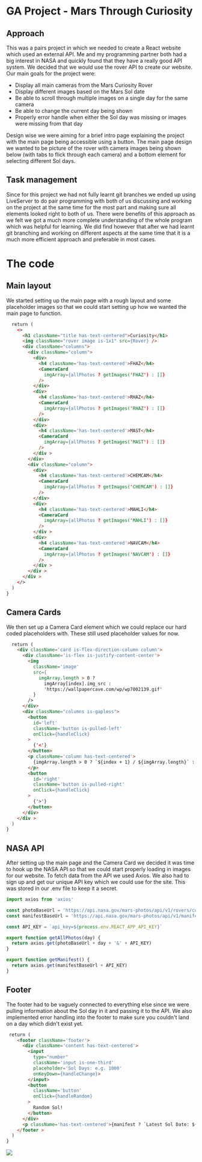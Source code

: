 # GA Project - Mars Through Curiosity

## Approach

This was a pairs project in which we needed to create a React website which used an external API. Me and my programming partner both had a big interest in NASA and quickly found that they have a really good API system. We decided that we would use the rover API to create our website. Our main goals for the project were:


- Display all main cameras from the Mars Curiosity Rover
- Display different images based on the Mars Sol date
- Be able to scroll through multiple images on a single day for the same camera
- Be able to change the current day being shown
- Properly error handle when either the Sol day was missing or images were missing from that day

Design wise we were aiming for a brief intro page explaining the project with the main page being accessible using a button. The main page design we wanted to be picture of the rover with camera images being shown below (with tabs to flick through each camera) and a bottom element for selecting different Sol days.

## Task management

Since for this project we had not fully learnt git branches we ended up using LiveServer to do pair programming with both of us discussing and working on the project at the same time for the most part and making sure all elements looked right to both of us. There were benefits of this approach as we felt we got a much more complete understanding of the whole program which was helpful for learning. We did find however that after we had learnt git branching and working on different aspects at the same time that it is a much more efficient approach and preferable in most cases.

# The code

## Main layout
We started setting up the main page with a rough layout and some placeholder images so that we could start setting up how we wanted the main page to function.
```html
  return (
    <>
      <h1 className="title has-text-centered">Curiosity</h1>
      <img className="rover image is-1x1" src={Rover} />
      <div className="columns">
        <div className="column">
          <div>
            <h4 className='has-text-centered'>FHAZ</h4>
            <CameraCard
              imgArray={allPhotos ? getImages('FHAZ') : []}
            />
          </div>
          <div>
            <h4 className='has-text-centered'>RHAZ</h4>
            <CameraCard
              imgArray={allPhotos ? getImages('RHAZ') : []}
            />
          </div>
          <div>
            <h4 className='has-text-centered'>MAST</h4>
            <CameraCard
              imgArray={allPhotos ? getImages('MAST') : []}
            />
          </div >
        </div>
        <div className="column">
          <div>
            <h4 className='has-text-centered'>CHEMCAM</h4>
            <CameraCard
              imgArray={allPhotos ? getImages('CHEMCAM') : []}
            />
          </div>
          <div>
            <h4 className='has-text-centered'>MAHLI</h4>
            <CameraCard
              imgArray={allPhotos ? getImages('MAHLI') : []}
            />
          </div >
          <div>
            <h4 className='has-text-centered'>NAVCAM</h4>
            <CameraCard
              imgArray={allPhotos ? getImages('NAVCAM') : []}
            />
          </div >
        </div >
      </div >
    </>
  )
}
```

## Camera Cards

We then set up a Camera Card element which we could replace our hard coded placeholders with. These still used placeholder values for now.

```html
  return (
    <div className='card is-flex-direction-column column'>
      <div className='is-flex is-justify-content-center'>
        <img
          className='image'
          src={
            imgArray.length > 0 ?
              imgArray[index].img_src :
              'https://wallpapercave.com/wp/wp7002139.gif'
          }
        />
      </div>
      <div className="columns is-gapless">
        <button
          id='left'
          className='button is-pulled-left'
          onClick={handleClick}
        >
          {'<'}
        </button>
        <p className='column has-text-centered'>
          {imgArray.length > 0 ? `${index + 1} / ${imgArray.length}` : 'No Signal'}
        </p>
        <button
          id='right'
          className='button is-pulled-right'
          onClick={handleClick}
        >
          {'>'}
        </button>
      </div>
    </div >
  )
}
```
## NASA API

After setting up the main page and the Camera Card we decided it was time to hook up the NASA API so that we could start properly loading in images for our website. To fetch data from the API we used Axios. We also had to sign up and get our unique API key which we could use for the site. This was stored in our .env file to keep it a secret.

```js
import axios from 'axios'

const photoBaseUrl = 'https://api.nasa.gov/mars-photos/api/v1/rovers/curiosity/photos?sol='
const manifestBaseUrl = 'https://api.nasa.gov/mars-photos/api/v1/manifests/Curiosity/?'

const API_KEY = `api_key=${process.env.REACT_APP_API_KEY}`

export function getAllPhotos(day) {
  return axios.get(photoBaseUrl + day + '&' + API_KEY)
}

export function getManifest() {
  return axios.get(manifestBaseUrl + API_KEY)
}
```

## Footer
The footer had to be vaguely connected to everything else since we were pulling information about the Sol day in it and passing it to the API. We also implemented error handling into the footer to make sure you couldn't land on a day which didn't exist yet.

```html
 return (
    <footer className='footer'>
      <div className='content has-text-centered'>
        <input
          type="number"
          className='input is-one-third'
          placeholder='Sol Days: e.g. 1000'
          onKeyDown={handleChange}>
        </input>
        <button
          className='button'
          onClick={handleRandom}
        >
          Random Sol!
        </button>
      </div>
      <p className='has-text-centered'>{manifest ? `Latest Sol Date: ${manifest.photo_manifest.max_sol}` : '...loading'}</p>
    </footer >
  )
}
```
![](Screenshots/Cam_Pics.png)